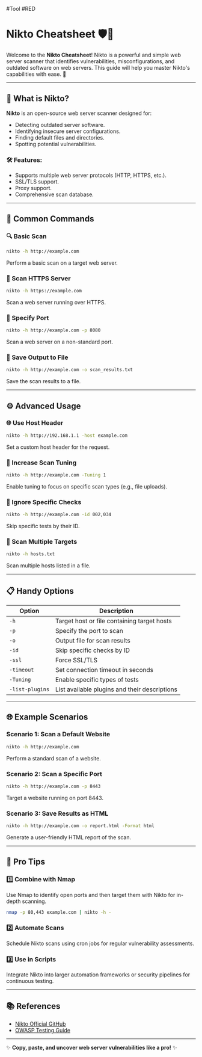 #Tool #RED 
# Nikto Cheatsheet 🛡️🔎

Welcome to the **Nikto Cheatsheet**! Nikto is a powerful and simple web server scanner that identifies vulnerabilities, misconfigurations, and outdated software on web servers. This guide will help you master Nikto's capabilities with ease. 🚀

---

## 🌟 What is Nikto?
**Nikto** is an open-source web server scanner designed for:
- Detecting outdated server software.
- Identifying insecure server configurations.
- Finding default files and directories.
- Spotting potential vulnerabilities.

### 🛠 Features:
- Supports multiple web server protocols (HTTP, HTTPS, etc.).
- SSL/TLS support.
- Proxy support.
- Comprehensive scan database.

---

## 🧰 Common Commands

### 🔍 Basic Scan
```bash
nikto -h http://example.com
```
Perform a basic scan on a target web server.

### 🔐 Scan HTTPS Server
```bash
nikto -h https://example.com
```
Scan a web server running over HTTPS.

### 📡 Specify Port
```bash
nikto -h http://example.com -p 8080
```
Scan a web server on a non-standard port.

### 📜 Save Output to File
```bash
nikto -h http://example.com -o scan_results.txt
```
Save the scan results to a file.

---

## ⚙️ Advanced Usage

### 🌐 Use Host Header
```bash
nikto -h http://192.168.1.1 -host example.com
```
Set a custom host header for the request.

### 🚀 Increase Scan Tuning
```bash
nikto -h http://example.com -Tuning 1
```
Enable tuning to focus on specific scan types (e.g., file uploads).

### 🧹 Ignore Specific Checks
```bash
nikto -h http://example.com -id 002,034
```
Skip specific tests by their ID.

### 🔄 Scan Multiple Targets
```bash
nikto -h hosts.txt
```
Scan multiple hosts listed in a file.

---

## 📋 Handy Options

| Option           | Description                                         |
|------------------|-----------------------------------------------------|
| `-h`             | Target host or file containing target hosts         |
| `-p`             | Specify the port to scan                           |
| `-o`             | Output file for scan results                       |
| `-id`            | Skip specific checks by ID                         |
| `-ssl`           | Force SSL/TLS                                      |
| `-timeout`       | Set connection timeout in seconds                  |
| `-Tuning`        | Enable specific types of tests                     |
| `-list-plugins`  | List available plugins and their descriptions       |

---

## 🌐 Example Scenarios

### Scenario 1: Scan a Default Website
```bash
nikto -h http://example.com
```
Perform a standard scan of a website.

### Scenario 2: Scan a Specific Port
```bash
nikto -h http://example.com -p 8443
```
Target a website running on port 8443.

### Scenario 3: Save Results as HTML
```bash
nikto -h http://example.com -o report.html -Format html
```
Generate a user-friendly HTML report of the scan.

---

## 🚀 Pro Tips

### 1️⃣ Combine with Nmap
Use Nmap to identify open ports and then target them with Nikto for in-depth scanning.
```bash
nmap -p 80,443 example.com | nikto -h -
```

### 2️⃣ Automate Scans
Schedule Nikto scans using cron jobs for regular vulnerability assessments.

### 3️⃣ Use in Scripts
Integrate Nikto into larger automation frameworks or security pipelines for continuous testing.

---

## 📚 References
- [Nikto Official GitHub](https://github.com/sullo/nikto)
- [OWASP Testing Guide](https://owasp.org/www-project-web-security-testing-guide/)

---

✨ **Copy, paste, and uncover web server vulnerabilities like a pro!** ✨
